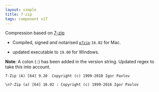 ```yaml
---
layout: simple
title: 7-zip
tags: component v17
---
```


Compression based on [7-zip](https://www.7-zip.org)

<!--more-->

* Compiled, signed and notarised [``p7zip``](https://sourceforge.net/projects/p7zip/) ``16.02`` for Mac.

* updated executable to ``19.00`` for Windows.

**Note**: A colon (``:``) has been added in the version string. Updated regex to take this into account.

```
7-Zip (A) [64] 9.20  Copyright (c) 1999-2010 Igor Pavlov
```

```
\n7-Zip (a) [64] 16.02 : Copyright (c) 1999-2016 Igor Pavlov
```

